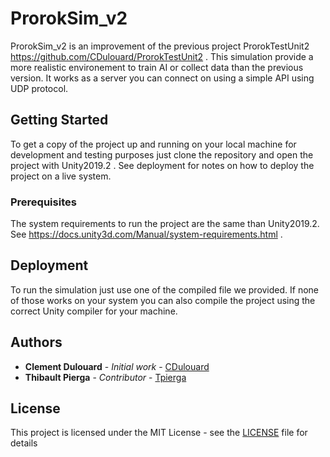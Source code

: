 # ProrokSim_v2

ProrokSim_v2 is an improvement of the previous project ProrokTestUnit2 https://github.com/CDulouard/ProrokTestUnit2 . This simulation provide a more realistic environement to train AI or collect data than the previous version. It works as a server you can connect on using a simple API using UDP protocol.

## Getting Started

To get a copy of the project up and running on your local machine for development and testing purposes just clone the repository and open the project with Unity2019.2 .
See deployment for notes on how to deploy the project on a live system.

### Prerequisites

The system requirements to run the project are the same than Unity2019.2. See https://docs.unity3d.com/Manual/system-requirements.html .


## Deployment

To run the simulation just use one of the compiled file we provided. If none of those works on your system you can also compile the project using the correct Unity compiler for your machine.


## Authors

* **Clement Dulouard** - *Initial work* - [CDulouard](https://github.com/CDulouard)
* **Thibault Pierga** - *Contributor* - [Tpierga](https://github.com/Tpierga)

## License

This project is licensed under the MIT License - see the [LICENSE](https://github.com/CDulouard/ProrokSim_v2/blob/master/LICENSE) file for details

